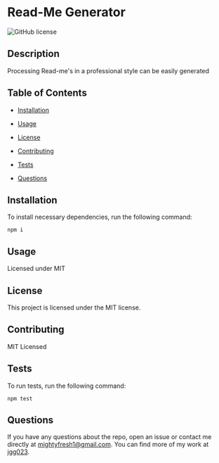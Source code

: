 # Read-Me Generator
  ![GitHub license](https://img.shields.io/badge/license-MIT-blue.svg)
  ## Description

Processing Read-me's in a professional style can be easily generated

## Table of Contents 

* [Installation](#installation)

* [Usage](#usage)

* [License](#license)

* [Contributing](#contributing)

* [Tests](#tests)

* [Questions](#questions)

## Installation

To install necessary dependencies, run the following command:

```
npm i
```

## Usage

Licensed under MIT

## License

This project is licensed under the MIT license.
  
## Contributing

MIT Licensed

## Tests

To run tests, run the following command:

```
npm test
```

## Questions

If you have any questions about the repo, open an issue or contact me directly at mightyfresh1@gmail.com. You can find more of my work at [jgg023](https://github.com/jgg023/).

